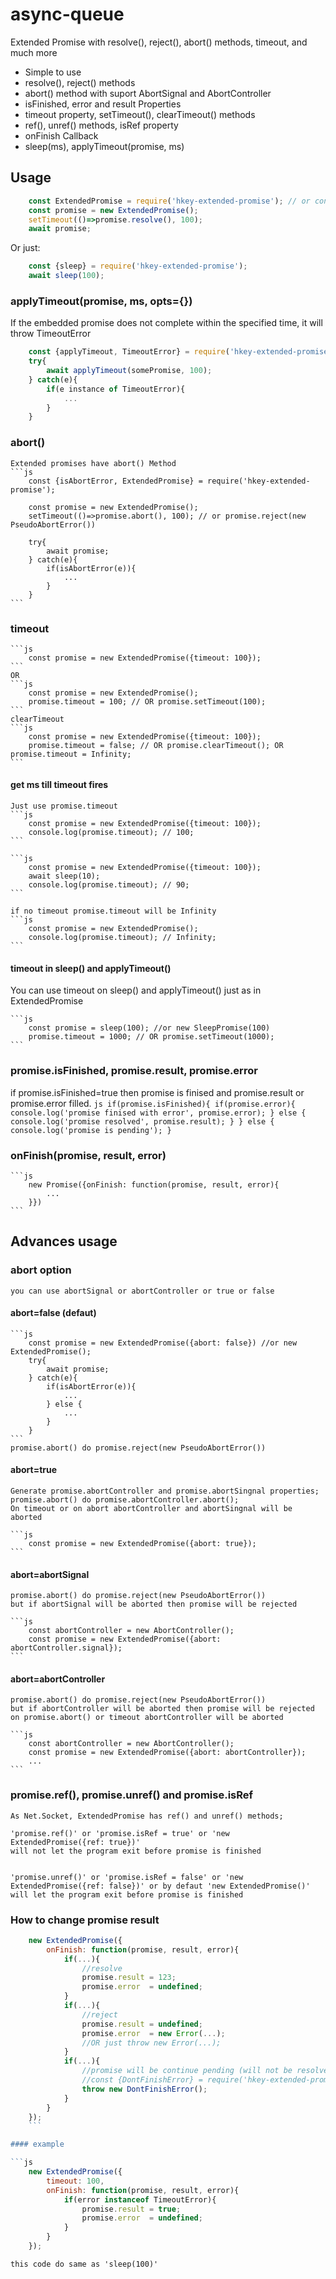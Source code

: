 # async-queue

Extended Promise with resolve(), reject(), abort() methods, timeout, and much more

* Simple to use
* resolve(), reject() methods
* abort() method with suport AbortSignal and AbortController
* isFinished, error and result Properties
* timeout property, setTimeout(), clearTimeout() methods
* ref(), unref() methods, isRef property
* onFinish Callback
* sleep(ms), applyTimeout(promise, ms)

## Usage

```js
	const ExtendedPromise = require('hkey-extended-promise'); // or const {ExtendedPromise} = require(....)
	const promise = new ExtendedPromise();
	setTimeout(()=>promise.resolve(), 100);
	await promise;
```
Or just:
```js
	const {sleep} = require('hkey-extended-promise'); 
	await sleep(100);
```

### applyTimeout(promise, ms, opts={})

If the embedded promise does not complete within the specified time, it will throw TimeoutError
```js
	const {applyTimeout, TimeoutError} = require('hkey-extended-promise'); 
	try{
		await applyTimeout(somePromise, 100);
	} catch(e){
		if(e instance of TimeoutError){
			...
		}
	}
```

### abort()

	Extended promises have abort() Method
	```js
		const {isAbortError, ExtendedPromise} = require('hkey-extended-promise');
	
		const promise = new ExtendedPromise();
		setTimeout(()=>promise.abort(), 100); // or promise.reject(new PseudoAbortError())
		
		try{
			await promise;	
		} catch(e){
			if(isAbortError(e)){
				...
			}
		}
	```
### timeout

	```js
		const promise = new ExtendedPromise({timeout: 100});
	```
	OR
	```js
		const promise = new ExtendedPromise();
		promise.timeout = 100; // OR promise.setTimeout(100);
	```
	clearTimeout
	```js
		const promise = new ExtendedPromise({timeout: 100});
		promise.timeout = false; // OR promise.clearTimeout(); OR promise.timeout = Infinity;
	```

#### get ms till timeout fires

    Just use promise.timeout
	```js
		const promise = new ExtendedPromise({timeout: 100});
		console.log(promise.timeout); // 100;
	```

	```js
		const promise = new ExtendedPromise({timeout: 100});
		await sleep(10);
		console.log(promise.timeout); // 90;
	```
	
	if no timeout promise.timeout will be Infinity
	```js
		const promise = new ExtendedPromise();
		console.log(promise.timeout); // Infinity;
	```
	
#### timeout in sleep() and applyTimeout()
You can use timeout on sleep() and applyTimeout() just as in ExtendedPromise 

	```js
		const promise = sleep(100); //or new SleepPromise(100)
		promise.timeout = 1000; // OR promise.setTimeout(1000);
	```

### promise.isFinished, promise.result, promise.error

if promise.isFinished=true then promise is finised and promise.result or promise.error filled.
	```js
		if(promise.isFinished){
			if(promise.error){
				console.log('promise finised with error', promise.error);
			} else {
				console.log('promise resolved', promise.result);
			}
		} else {
			console.log('promise is pending');
		}
	```

### onFinish(promise, result, error)

	```js
		new Promise({onFinish: function(promise, result, error){
			...
		}})
	```

## Advances usage

### abort option

	you can use abortSignal or abortController or true or false
	
#### abort=false (defaut)

	```js
		const promise = new ExtendedPromise({abort: false}) //or new ExtendedPromise();
		try{
			await promise;
		} catch(e){
			if(isAbortError(e)){
				...
			} else {
				...
			}
		}
	```	
	promise.abort() do promise.reject(new PseudoAbortError())
	
#### abort=true 

	Generate promise.abortController and promise.abortSingnal properties;
	promise.abort() do promise.abortController.abort();
	On timeout or on abort abortController and abortSingnal will be aborted
	
	```js
		const promise = new ExtendedPromise({abort: true});
	```
	
#### abort=abortSignal

 	promise.abort() do promise.reject(new PseudoAbortError())
	but if abortSignal will be aborted then promise will be rejected  

	```js
		const abortController = new AbortController();
		const promise = new ExtendedPromise({abort: abortController.signal});
	```
#### abort=abortController

 	promise.abort() do promise.reject(new PseudoAbortError())
	but if abortController will be aborted then promise will be rejected
	on promise.abort() or timeout abortController will be aborted	

	```js
		const abortController = new AbortController();
		const promise = new ExtendedPromise({abort: abortController});
		...
	```
	
### promise.ref(), promise.unref() and promise.isRef

	As Net.Socket, ExtendedPromise has ref() and unref() methods;

	'promise.ref()' or 'promise.isRef = true' or 'new ExtendedPromise({ref: true})' 
	will not let the program exit before promise is finished
	
	
	'promise.unref()' or 'promise.isRef = false' or 'new ExtendedPromise({ref: false})' or by defaut 'new ExtendedPromise()' 
	will let the program exit before promise is finished
	
	
### How to change promise result

```js
	new ExtendedPromise({
		onFinish: function(promise, result, error){
			if(...){
				//resolve 
				promise.result = 123;
				promise.error  = undefined;
			} 
			if(...){
				//reject
				promise.result = undefined;
				promise.error  = new Error(...);
				//OR just throw new Error(...);
			} 
			if(...){
				//promise will be continue pending (will not be resolved or rejected)
				//const {DontFinishError} = require('hkey-extended-promise'); 
				throw new DontFinishError();
			}
		}
	});
	```

#### example 

```js
	new ExtendedPromise({
		timeout: 100,
		onFinish: function(promise, result, error){
			if(error instanceof TimeoutError){
				promise.result = true;
				promise.error  = undefined;
			} 
		}
	});
```
	
	this code do same as 'sleep(100)' 





	

















	
			if(this._finishExecOn('_onFinish', [result, error])) return;
			if(this.error){
				if(this._finishExecOn('_onReject', [error])) return;
				if(!this.error){
					if(this._finishExecOn('_onResolve', [result])) return;
					assert(!this.error);
				}
				
	
	




	
	
 
 







	
	

	
	
	
	
	



	
	
	
	
	









	
	
	


		//OR 
		//const {PseudoAbortError} = require('hkey-extended-promise');
		// setTimeout(()=>);


	
	
	


	
### abort=true

	```js
		const promise = new ExtendedPromise({abort: true});
		setTimeout(()=>promise.abortController.abort(), 100);
		promise.abortSignal.on('abort', ()=>{});
		
		try{
			await promise;	
		} catch(e){
			if(isAbortError(e)){
				...
			}
		}
	```

### abort=abortController	
	on timeout or on abort abortController, abortSingnal will be aborted
	
	```js
		let abortController = new AbortController();
		const promise = new ExtendedPromise({abort: true});
		
		//assert(abortController        === promise.abortController);
		//assert(abortController.signal === promise.abortController.signal);
		//assert(abortController.signal === promise.abortSignal);
		
		setTimeout(()=>promise.abort(), 100);//abortController will be aborded
	```

### abort=abortSignal	
	on timeout or on abort abortSingnal will NOT be aborted


## timeout
	```js
		const promise = new ExtendedPromise({timeout: 100});
	```	
	OR
	```js
		const promise = new ExtendedPromise();
		promise.timeout = 100;
	```	
	OR
	```js
		const promise = new ExtendedPromise();
		promise.setTimeout(100);
	```	
	
## clear timeout
	To clear timeout set promise.timeout = false; Or promise.clearTimeout();
	
## get ms till timeout fires
	```js
		console.log(promise.timeout)
	```	
	if timeout is not set will be Infinity
	


	
	


	
	
	
	










## queue
```js
	const queue = new Queue({delay: 30}); // OR new Queue(30);
```

### queue.length (Remains items in query)
```js
	console.log(queue.length);
```
### queue.usage() (Share of usage of limits)
```js
	console.log(queue.usage() * 100 + '%');
```

### queue.remains() (Remains time (ms) till query is end)
```js
	console.log(queue.remains()); //remains waiiting time in queue;
```

### queue.tillEnd() return promise. It will be resolved when query ends
```js
	await queue.tillEnd();
```

## promise
```js
	const promise = queue.push();
```

### promise.remains() (Remains time (ms) till promise is called)
```js
	console.log(promise.remains()); //remains waiting time in queue for this promise
```

### promise.indexOf() count items before promise
```js
	console.log(promise.indexOf()); //count items before promise
```

### promise.resolve(res)
```js
	promise.resolve('hello');
```

### promise.reject(err)
```js
	promise.reject(new Error('reject'));
```

### promise.abort(errMsg)
Promise throws AbortError
```js
	promise.abort();
```


## priority
```js
	const queue = new Queue({ 
		delay           : 30, 
		defaultPriority : 50, 		
	}); //OR new Queue(30, 50)

	queue.push(101).then(()=>console.log(101));
	queue.push(10).then(()=>console.log(10));
	queue.push(100).then(()=>console.log(100));

	//101, 100, 10
```